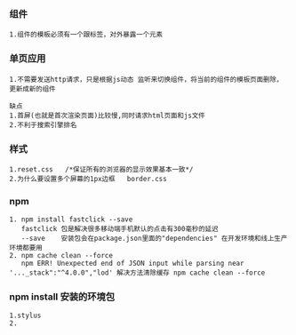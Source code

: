 ### 组件
    1.组件的模板必须有一个跟标签，对外暴露一个元素

### 单页应用
    1.不需要发送http请求，只是根据js动态 监听来切换组件，将当前的组件的模板页面删除，更新成新的组件
    
    缺点
    1.首屏(也就是首次渲染页面)比较慢,同时请求html页面和js文件
    2.不利于搜索引擎排名
    
   
### 样式
    1.reset.css   /*保证所有的浏览器的显示效果基本一致*/  
    2.为什么要设置多个屏幕的1px边框   border.css
                
### npm
    1. npm install fastclick --save
       fastclick 包是解决很多移动端手机默认的点击有300毫秒的延迟
       --save    安装包会在package.json里面的"dependencies" 在开发环境和线上生产环境都要用
    2. npm cache clean --force  
       npm ERR! Unexpected end of JSON input while parsing near '..._stack":"^4.0.0","lod' 解决方法清除缓存 npm cache clean --force  

### npm install 安装的环境包
    1.stylus
    2.
   
